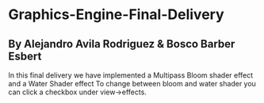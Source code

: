 # Graphics-Engine-Final-Delivery
## By Alejandro Avila Rodriguez & Bosco Barber Esbert
In this final delivery we have implemented a Multipass Bloom shader effect and a Water Shader effect
To change between bloom and water shader you can click a checkbox under view->effects. 
